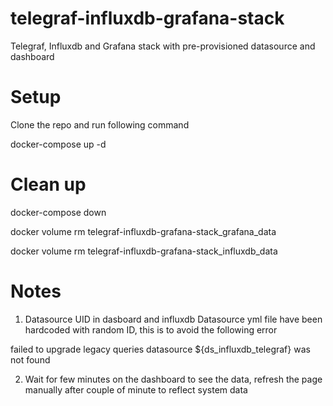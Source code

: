 # telegraf-influxdb-grafana-stack
Telegraf, Influxdb and Grafana stack with pre-provisioned datasource and dashboard

# Setup

Clone the repo and run following command

docker-compose up -d


# Clean up
docker-compose down

docker volume rm telegraf-influxdb-grafana-stack_grafana_data

docker volume rm telegraf-influxdb-grafana-stack_influxdb_data



# Notes

1. Datasource UID in dasboard and influxdb Datasource yml file have been hardcoded with random ID, this is to avoid the following error

failed to upgrade legacy queries datasource ${ds_influxdb_telegraf} was not found

2. Wait for few minutes on the dashboard to see the data, refresh the page manually after couple of minute to reflect system data